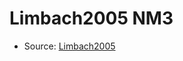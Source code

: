 <a name="material" />

# Limbach2005 NM3
<script type="application/ld+json">
  {
    "@context": "https://schema.org/",
    "@type": "ChemicalSubstance",
    "http://purl.org/dc/terms/conformsTo":
      {
        "@type": "CreativeWork",
        "@id": "https://bioschemas.org/profiles/ChemicalSubstance/0.4-RELEASE/"
      },
    "@id": "https://egonw.github.io/nanowiki/nanowiki163.html#material",
    "name": "Limbach2005 NM3",
    "sameAs": "http://127.0.0.1/mediawiki/index.php/Special:URIResolver/Limbach2005_NM3"
  }
</script>


* Source: [Limbach2005](Limbach2005.md)
